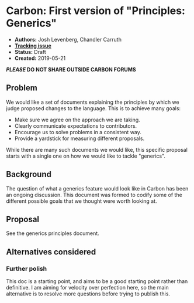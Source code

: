 <!--
Part of the Carbon Language, under the Apache License v2.0 with LLVM Exceptions.
See /LICENSE for license information.
SPDX-License-Identifier: Apache-2.0 WITH LLVM-exception
-->

# Carbon: First version of "Principles: Generics"

- **Authors:** Josh Levenberg, Chandler Carruth
- **[Tracking issue](https://github.com/carbon-language/carbon-lang/issues/23)**
- **Status:** Draft
- **Created:** 2019-05-21

**_PLEASE_ DO NOT SHARE OUTSIDE CARBON FORUMS**

## Problem

We would like a set of documents explaining the principles by which we judge
proposed changes to the language. This is to achieve many goals:

- Make sure we agree on the approach we are taking.
- Clearly communicate expectations to contributors.
- Encourage us to solve problems in a consistent way.
- Provide a yardstick for measuring different proposals.

While there are many such documents we would like, this specific proposal
starts with a single one on how we would like to tackle "generics".

## Background

The question of what a generics feature would look like in Carbon has been
an ongoing discussion. This document was formed to codify some of the different
possible goals that we thought were worth looking at.

## Proposal

See the generics principles document.

## Alternatives considered

### Further polish

This doc is a starting point, and aims to be a good starting point rather
than definitive. I am aiming for velocity over perfection here, so the main
alternative is to resolve more questions before trying to publish this.
